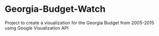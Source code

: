 # Georgia-Budget-Watch
Project to create a visualization for the Georgia Budget from 2005-2015 using Google Visualization API 
